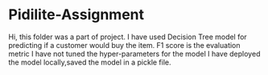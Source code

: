 # Pidilite-Assignment
Hi, this folder was a part of project. 
I have used Decision Tree model for predicting if a customer would buy the item. 
F1 score is the evaluation metric
I have not tuned the hyper-parameters for the model
I have deployed the model locally,saved the model in a pickle file.
